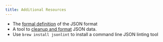 ```yaml
---
title: Additional Resources
---
```


- The [formal definition](https://json.org) of the JSON format
- A tool to [cleanup and format](https://jsonlint.com) JSON data.
- Use `brew install jsonlint` to install a command line JSON linting tool
